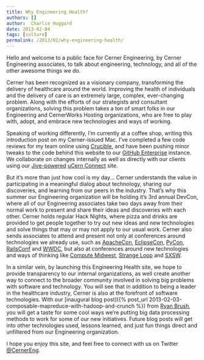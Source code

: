 ```yaml
---
title: Why Engineering Health?
authors: []
author:  Charlie Huggard
date: 2013-02-04
tags: [culture]
permalink: /2013/02/why-engineering-health/
---
```


Hello and welcome to a public face for Cerner Engineering, by Cerner Engineering associates, to talk about engineering, technology, and all of the other awesome things we do.

Cerner has been recognized as a visionary company, transforming the delivery of healthcare around the world. Improving the health of individuals and the delivery of care is an extremely large, complex, ever-changing problem. Along with the efforts of our strategists and consultant organizations, solving this problem takes a ton of smart folks in our Engineering and CernerWorks Hosting organizations, who are free to play with, adopt, and embrace new technologies and ways of working.

Speaking of working differently, I’m currently at a coffee shop, writing this introduction post on my Cerner-issued Mac. I’ve completed a few code reviews for my team online using [Crucible](http://www.atlassian.com/software/crucible), and have been pushing minor tweaks to the code behind this website to our [GitHub Enterprise](https://enterprise.github.com/) instance. We collaborate on changes internally as well as directly with our clients using our [Jive-powered](http://www.jivesoftware.com/resources/customer-case-studies/cerner/) [uCern Connect](https://connect.ucern.com) site.

But it’s more than just how cool is my day... Cerner understands the value in participating in a meaningful dialog about technology, sharing our discoveries, and learning from our peers in the industry. That’s why this summer our Engineering organization will be holding it’s 3rd annual DevCon, where all of our Engineering associates take two days away from their normal work to present and share their ideas and discoveries with each other. Cerner holds regular Hack Nights, where pizza and drinks are provided to get people together to try out new ideas and new technologies and solve things that may or may not apply to our usual work. Cerner also sends associates to attend and present not only at conferences around technologies we already use, such as [ApacheCon](http://na.apachecon.com/), [EclipseCon](http://www.eclipsecon.org/), [PyCon](https://us.pycon.org), [RailsConf](http://railsconf.com/) and [WWDC](https://developer.apple.com/wwdc/), but also at conferences around new technologies and ways of thinking like [Compute Midwest](http://www.computemidwest.com/), [Strange Loop](https://thestrangeloop.com/) and [SXSW](http://sxsw.com/interactive).

In a similar vein, by launching this Engineering Health site, we hope to provide transparency to our internal organizations, as well create another way to connect to the broader community involved in solving big problems with software and technology. You will see that in addition to being a leader in the healthcare industry, Cerner is also at the forefront of software technologies. With our [inaugural blog post]({% post_url 2013-02-03-composable-mapreduce-with-hadoop-and-crunch %}) from [Ryan Brush](/engineers/ryan-brush/), you will get a taste for some cool ways we’re putting big data processing methods to work for some of our new initiatives. Future blog posts will get into other technologies used, lessons learned, and just fun things direct and unfiltered from our Engineering organization. 

I hope you enjoy this site, and feel free to connect with us on Twitter [@CernerEng](https://twitter.com/cernereng).
